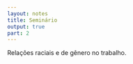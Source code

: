 ```yaml
---
layout: notes
title: Seminário
output: true
part: 2
---
```


Relações raciais e de gênero no trabalho.

